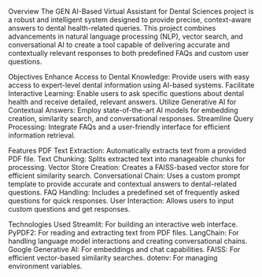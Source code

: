 Overview
The GEN AI-Based Virtual Assistant for Dental Sciences project is a robust and intelligent system designed to provide precise, context-aware answers to dental health-related queries. This project combines advancements in natural language processing (NLP), vector search, and conversational AI to create a tool capable of delivering accurate and contextually relevant responses to both predefined FAQs and custom user questions.


Objectives
Enhance Access to Dental Knowledge: Provide users with easy access to expert-level dental information using AI-based systems.
Facilitate Interactive Learning: Enable users to ask specific questions about dental health and receive detailed, relevant answers.
Utilize Generative AI for Contextual Answers: Employ state-of-the-art AI models for embedding creation, similarity search, and conversational responses.
Streamline Query Processing: Integrate FAQs and a user-friendly interface for efficient information retrieval.

Features
PDF Text Extraction: Automatically extracts text from a provided PDF file.
Text Chunking: Splits extracted text into manageable chunks for processing.
Vector Store Creation: Creates a FAISS-based vector store for efficient similarity search.
Conversational Chain: Uses a custom prompt template to provide accurate and contextual answers to dental-related questions.
FAQ Handling: Includes a predefined set of frequently asked questions for quick responses.
User Interaction: Allows users to input custom questions and get responses.


Technologies Used
Streamlit: For building an interactive web interface.
PyPDF2: For reading and extracting text from PDF files.
LangChain: For handling language model interactions and creating conversational chains.
Google Generative AI: For embeddings and chat capabilities.
FAISS: For efficient vector-based similarity searches.
dotenv: For managing environment variables.
